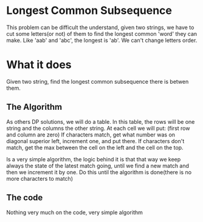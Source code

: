 # Longest Common Subsequence
This problem can be difficult the understand, given two strings, we have to cut some letters(or not) of them to find the longest common 'word' they can make. Like 'aab' and 'abc', the longest is 'ab'. We can't change letters order.

# What it does
Given two string, find the longest common subsequence there is betwen them.

## The Algorithm
As others DP solutions, we will do a table. In this table, the rows will be one string and the columns the other string. At each cell we will put:
(first row and column are zero)
If characters match, get what number was on diagonal superior left, increment one, and put there.
If characters don't match, get the max between the cell on the left and the cell on the top.

Is a very simple algorithm, the logic behind it is that that way we keep always the state of the latest match going, until we find a new match and then we increment it by one. Do this until the algorithm is done(there is no more characters to match)

## The code
Nothing very much on the code, very simple algorithm
